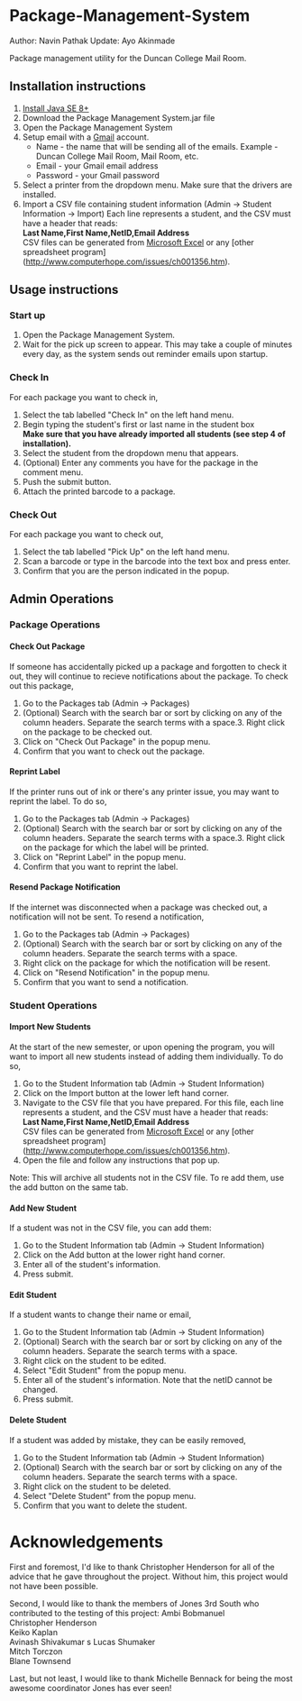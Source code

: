 Package-Management-System
=========================
Author: Navin Pathak
Update: Ayo Akinmade


Package management utility for the Duncan College Mail Room.

Installation instructions
-------------------------

1. [Install Java SE 8+](https://www.java.com/en/download/)
2. Download the Package Management System.jar file
3. Open the Package Management System
4. Setup email with a [Gmail](mail.google.com) account.
    - Name - the name that will be sending all of the emails. Example - Duncan College Mail Room, Mail Room, etc.
    - Email - your Gmail email address
    - Password - your Gmail password
5. Select a printer from the dropdown menu. Make sure that the drivers are installed.
6. Import a CSV file containing student information (Admin -> Student Information -> Import)
   Each line represents a student, and the CSV must have a header that reads:  
   **Last Name,First Name,NetID,Email Address**  
   CSV files can be generated from [Microsoft Excel](http://office.microsoft.com/en-us/excel-help/import-or-export-text-txt-or-csv-files-HP010099725.aspx) 
   or any [other spreadsheet program] (http://www.computerhope.com/issues/ch001356.htm).

Usage instructions
------------------

### Start up
1. Open the Package Management System.
2. Wait for the pick up screen to appear. This may take a couple of minutes every day, 
   as the system sends out reminder emails upon startup.

### Check In
For each package you want to check in,

1. Select the tab labelled "Check In" on the left hand menu.
2. Begin typing the student's first or last name in the student box  
**Make sure that you have already imported all students (see step 4 of installation).**
3. Select the student from the dropdown menu that appears.
4. (Optional) Enter any comments you have for the package in the comment menu.
5. Push the submit button.
6. Attach the printed barcode to a package.


### Check Out
For each package you want to check out,

1. Select the tab labelled "Pick Up" on the left hand menu.
2. Scan a barcode or type in the barcode into the text box and press enter.
3. Confirm that you are the person indicated in the popup.

Admin Operations
----------------

### Package Operations
#### Check Out Package
If someone has accidentally picked up a package and forgotten to check it out, they will continue
to recieve notifications about the package. To check out this package,

1. Go to the Packages tab (Admin -> Packages)
2. (Optional) Search with the search bar or sort by clicking on any of the column headers. 
   Separate the search terms with a space.3. Right click on the package to be checked out.
4. Click on "Check Out Package" in the popup menu.
5. Confirm that you want to check out the package.

#### Reprint Label
If the printer runs out of ink or there's any printer issue, you may want to reprint the label. To do so,

1. Go to the Packages tab (Admin -> Packages)
2. (Optional) Search with the search bar or sort by clicking on any of the column headers. 
   Separate the search terms with a space.3. Right click on the package for which the label will be printed.
4. Click on "Reprint Label" in the popup menu.
5. Confirm that you want to reprint the label.

#### Resend Package Notification
If the internet was disconnected when a package was checked out, a notification will not be sent.
To resend a notification,

1. Go to the Packages tab (Admin -> Packages)
2. (Optional) Search with the search bar or sort by clicking on any of the column headers. 
   Separate the search terms with a space.
3. Right click on the package for which the notification will be resent.
4. Click on "Resend Notification" in the popup menu.
5. Confirm that you want to send a notification.

### Student Operations

#### Import New Students
At the start of the new semester, or upon opening the program, you will want to import
all new students instead of adding them individually. To do so,

1. Go to the Student Information tab (Admin -> Student Information)
2. Click on the Import button at the lower left hand corner.
3. Navigate to the CSV file that you have prepared. For this file,
   each line represents a student, and the CSV must have a header that reads:  
   **Last Name,First Name,NetID,Email Address**  
   CSV files can be generated from [Microsoft Excel](http://office.microsoft.com/en-us/excel-help/import-or-export-text-txt-or-csv-files-HP010099725.aspx) 
   or any [other spreadsheet program] (http://www.computerhope.com/issues/ch001356.htm).
4. Open the file and follow any instructions that pop up.

Note: This will archive all students not in the CSV file. To re add them, use the add button
on the same tab.

#### Add New Student
If a student was not in the CSV file, you can add them:

1. Go to the Student Information tab (Admin -> Student Information)
2. Click on the Add button at the lower right hand corner.
3. Enter all of the student's information.
4. Press submit.


#### Edit Student
If a student wants to change their name or email,

1. Go to the Student Information tab (Admin -> Student Information)
2. (Optional) Search with the search bar or sort by clicking on any of the column headers. 
   Separate the search terms with a space.
3. Right click on the student to be edited.
4. Select "Edit Student" from the popup menu.
5. Enter all of the student's information. Note that the netID cannot be changed.
6. Press submit.

#### Delete Student
If a student was added by mistake, they can be easily removed,

1. Go to the Student Information tab (Admin -> Student Information)
2. (Optional) Search with the search bar or sort by clicking on any of the column headers. 
   Separate the search terms with a space.
3. Right click on the student to be deleted.
4. Select "Delete Student" from the popup menu.
5. Confirm that you want to delete the student.

Acknowledgements
================
First and foremost, I'd like to thank Christopher Henderson for all of the advice that he gave throughout the project.
Without him, this project would not have been possible.

Second, I would like to thank the members of Jones 3rd South who contributed to the testing of this project:
Ambi Bobmanuel  
Christopher Henderson  
Keiko Kaplan  
Avinash Shivakumar  s
Lucas Shumaker  
Mitch Torczon  
Blane Townsend

Last, but not least, I would like to thank Michelle Bennack for being the most awesome coordinator Jones has ever seen!
